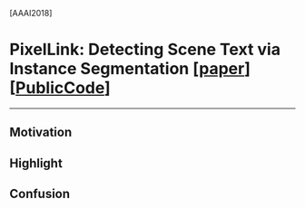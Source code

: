 
[AAAI2018]

# PixelLink: Detecting Scene Text via Instance Segmentation [[paper](https://arxiv.org/abs/1801.01315)] [[PublicCode](https://github.com/ZJULearning/pixel_link)]

---

## Motivation

## Highlight

## Confusion

